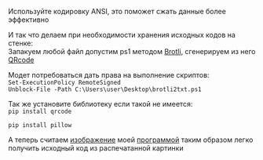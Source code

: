 <p>Используйте кодировку ANSI, это поможет сжать данные более эффективно</p>
<p>И так что делаем при необходимости хранения исходных кодов на стенке:<br />Запакуем любой файл допустим ps1 методом <a href="https://github.com/lp85d/Brotli_to_QRcode/blob/main/brotli2txt.ps1">Brotli</a>, сгенерируем из него <a href="https://github.com/lp85d/Brotli_to_QRcode/blob/main/BrotliQR.py">QRcode</a></p>
<p>Модет потребоваться дать права на выполнение скриптов:<br /><code>Set-ExecutionPolicy RemoteSigned</code><br /><code>Unblock-File -Path C:\Users\user\Desktop\brotli2txt.ps1</code></p>
<p>Так же установите библиотеку если такой не имеется:<br /><code>pip install qrcode
<br />pip install pillow<br /></code></p>
<p>А теперь считаем <a href="https://github.com/lp85d/Brotli_to_QRcode/blob/main/brotli_to_qr.png">изображение</a>&nbsp;моей <a href="https://github.com/lp85d/Brotli_to_QRcode/blob/main/QRcode2Brotli2txt.cs">программой</a> таким&nbsp;образом легко получить исходный код из распечатанной картинки</p>
